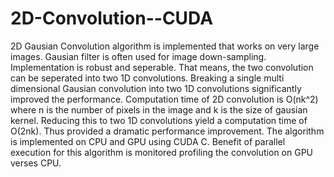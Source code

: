 # 2D-Convolution--CUDA
2D Gausian Convolution algorithm is implemented that works on very large images. Gausian filter is often used for image down-sampling. Implementation is robust and seperable. That means, the two convolution can be seperated into two 1D convolutions. Breaking a single multi dimensional Gausian convolution into two 1D convolutions significantly improved the performance. Computation time of 2D convolution is O(nk^2) where n is the number of pixels in the image and k is the size of gausian kernel. Reducing this to two 1D convolutions yield a computation time of O(2nk). Thus provided a dramatic performance improvement.   The algorithm is implemented on CPU and GPU using CUDA C. Benefit of parallel execution for this algorithm is monitored profiling the convolution on GPU verses CPU. 

